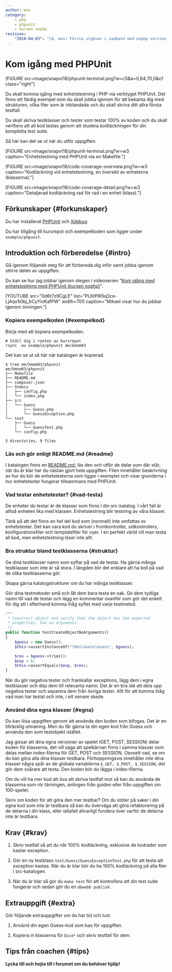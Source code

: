 ```yaml
---
author: mos
category:
    - php
    - phpunit
    - kursen oophp
revision:
    "2018-04-03": "(A, mos) Första utgåvan i samband med oophp version 4."
...
```

Kom igång med PHPUnit
==================================

[FIGURE src=image/snapvt18/phpunit-terminal.png?w=c5&a=0,64,70,0&cf class="right"]

Du skall komma igång med enhetstestning i PHP via verktyget PHPUnit. Det finns ett färdig exempel som du skall jobba igenom för att bekanta dig med strukturen, vilka filer som är inblandade och du skall skriva ditt allra första testfall.

Du skall skriva testklasser och tester som testar 100% av koden och du skall verifiera att all kod testas genom att studera kodtäckningen för din kompletta test suite.

<!--more-->

Så här kan det se ut när du utför uppgiften.

[FIGURE src=image/snapvt18/phpunit-terminal.png?w=w3 caption="Enhetstestning med PHPUnit via en Makefile."]

[FIGURE src=image/snapvt18/code-coverage-overview.png?w=w3 caption="Kodtäckning vid enhetstestning, en översikt av enheterna (klasserna)."]

[FIGURE src=image/snapvt18/code-coverage-detail.png?w=w3 caption="Detaljerad kodtäckning rad för rad i en enhet (klass)."]



Förkunskaper {#forkunskaper}
-----------------------

Du har installerat [PHPUnit](labbmiljo/phpunit) och [Xdebug](labbmiljo/xdebug).

Du har tillgång till kursrepot och exempelkoden som ligger under `example/phpunit`.



Introduktion och förberedelse {#intro}
-----------------------

Gå igenom följande steg för att förbereda dig inför samt jobba igenom större delen av uppgiften.

Du kan se hur jag jobbar igenom stegen i videoserien "[Kom igång med enhetstestning med PHPUnit (kursen oophp)](https://www.youtube.com/playlist?list=PLKtP9l5q3ce-LjAqv50bj_bCyYivKafPW)".

[YOUTUBE src="0d6t7z9CgLE" list="PLKtP9l5q3ce-LjAqv50bj_bCyYivKafPW" width=700 caption="Mikael visar hur du jobbar igenom övningen."]



### Kopiera exempelkoden {#exempelkod}

Börja med att kopiera exempelkoden.

```text
# Ställ dig i rooten av kursrepot
rsync -av example/phpunit me/kmom03
```

Det kan se ut så här när katalogen är kopierad.

```text
$ tree me/kmom03/phpunit
me/kmom03/phpunit
├── Makefile
├── README.md
├── composer.json
├── htdocs
│   ├── config.php
│   └── index.php
├── src
│   └── Guess
│       ├── Guess.php
│       └── GuessException.php
└── test
    ├── Guess
    │   └── GuessTest.php
    └── config.php

5 directories, 9 files
```



### Läs och gör enligt README.md {#readme}

I katalogen finns en [README.md](https://github.com/dbwebb-se/oophp/tree/master/example/phpunit), läs den och utför de delar som där står, när du är klar har du nästan gjort hela uppgiften. Filen innehåller beskrivning av hur du kör de enhetstesterna som ligger i exemplet och visar grunderna i hur enhetstester fungerar tillsammans med PHPUnit.



### Vad testar enhetstester? {#vad-testa}

De enheter du testar är de klasser som finns i din src-katalog. I vårt fall är alltså enheten lika med klassen. Enhetstestning blir testning av våra klasser.

Tänk på att det finns en hel del kod som (normalt) inte omfattas av enhetstester. Det kan vara kod du skriver i frontkontroller, sidkontrollers, konfigurationsfiler och templatefiler för vyer. I en perfekt värld vill man testa all kod, men enhetstestning löser inte allt. 



### Bra struktur bland testklasserna {#struktur}

Ge dina testklasser namn som syftar på vad de testar. Ha gärna många testklasser som inte är så stora. I längden blir det enklare att ha koll på vad de olika testklasserna gör.

Skapa gärna katalogstrukturer om du har många testklasser.

Gör dina testmetoder små och låt dem bara testa en sak. Ge dem tydliga namn till vad de testar och lägg en kommentar ovanför som gör det enkelt för dig att i efterhand komma ihåg syftet med varje testmetod.

```php
/**
 * Construct object and verify that the object has the expected
 * properties. Use no arguments.
 */
public function testCreateObjectNoArguments()
{
    $guess = new Guess();
    $this->assertInstanceOf("\Mos\Guess\Guess", $guess);

    $res = $guess->tries();
    $exp = 6;
    $this->assertEquals($exp, $res);
}
```

När du gör negativa tester och framkallar exceptions, lägg dem i egna testklasser och döp dem till relevanta namn. Det är en bra idé att dela upp negativa tester och separera dem från övriga tester. Allt för att komma ihåg vad man har testat och inte, i ett senare skede.



### Använd dina egna klasser {#egna}

Du kan lösa uppgiften genom att använda den koden som bifogas. Det är en tillräcklig utmaning. Men du får gärna ta din egen kod från Guess och använda den som testobjekt istället.

Jag gissar att dina egna versioner av spelet (GET, POST, SESSION) delar koden för klasserna, det vill säga att spelkärnan finns i samma klasser som delas mellan index-filerna för GET, POST och SESSION. Oavsett vad, se om du kan göra alla dina klasser testbara. Förhoppningsvis innehåller inte dina klasser några spår av de globala variablerna `$_GET, $_POST, $_SESSION`, det gör dem svårare att testa. Den koden bör du lägga i index-filerna.

Om du vill ha mer kod att öva att skriva testfall mot så kan du använda de klasserna som rör tärningen, antingen från guiden eller från uppgiften om 100-spelet.

Skriv om koden för att göra den mer testbar? Om du stöter på saker i din egna kod som inte är testbara så kan du överväga att göra refaktorering på de delarna i din klass, eller iallafall allvarligt fundera över varför de delarna inte är testbara.




Krav {#krav}
-----------------------

1. Skriv testfall så att du når 100% kodtäckning, exklusive de kodrader som kastar exception.

1. Gör en ny testklass `test/Guess/GuessExceptionTest.php` för att testa att exception kastas. När du är klar bör du ha 100% kodtäckning på alla filer i src-katalogen.

1. När du är klar så gör du `make test` för att kontrollera att din test suite fungerar och sedan gör du en `dbwebb publish`.



Extrauppgift {#extra}
-----------------------

Gör följande extrauppgifter om du har tid och lust.

1. Använd din egen Guess-kod som bas för uppgiften.

1. Kopiera in klasserna för `Dice*` och skriv testfall för dem.



Tips från coachen {#tips}
-----------------------

**Lycka till och hojta till i forumet om du behöver hjälp!**
